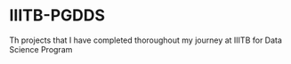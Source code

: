 # IIITB-PGDDS

Th projects that I have completed thoroughout my journey at IIITB for Data Science Program
